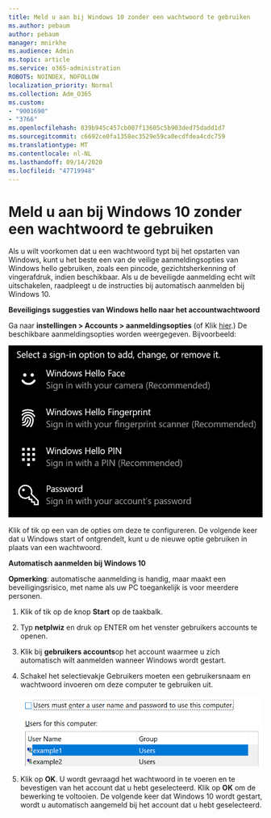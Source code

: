 ```yaml
---
title: Meld u aan bij Windows 10 zonder een wachtwoord te gebruiken
ms.author: pebaum
author: pebaum
manager: mnirkhe
ms.audience: Admin
ms.topic: article
ms.service: o365-administration
ROBOTS: NOINDEX, NOFOLLOW
localization_priority: Normal
ms.collection: Adm_O365
ms.custom:
- "9001690"
- "3766"
ms.openlocfilehash: 839b945c457cb007f13605c5b903ded75dadd1d7
ms.sourcegitcommit: c6692ce0fa1358ec3529e59ca0ecdfdea4cdc759
ms.translationtype: MT
ms.contentlocale: nl-NL
ms.lasthandoff: 09/14/2020
ms.locfileid: "47719948"
---
```

# <a name="sign-in-to-windows-10-without-using-a-password"></a>Meld u aan bij Windows 10 zonder een wachtwoord te gebruiken

Als u wilt voorkomen dat u een wachtwoord typt bij het opstarten van Windows, kunt u het beste een van de veilige aanmeldingsopties van Windows hello gebruiken, zoals een pincode, gezichtsherkenning of vingerafdruk, indien beschikbaar. Als u de beveiligde aanmelding echt wilt uitschakelen, raadpleegt u de instructies bij automatisch aanmelden bij Windows 10.

**Beveiligings suggesties van Windows hello naar het accountwachtwoord**

Ga naar **instellingen > Accounts > aanmeldingsopties** (of Klik [hier](ms-settings:signinoptions?activationSource=GetHelp).) De beschikbare aanmeldingsopties worden weergegeven. Bijvoorbeeld:

![Aanmeldingsopties.](media/sign-in-options.png)

Klik of tik op een van de opties om deze te configureren. De volgende keer dat u Windows start of ontgrendelt, kunt u de nieuwe optie gebruiken in plaats van een wachtwoord. 

**Automatisch aanmelden bij Windows 10**

**Opmerking**: automatische aanmelding is handig, maar maakt een beveiligingsrisico, met name als uw PC toegankelijk is voor meerdere personen. 

1. Klik of tik op de knop **Start** op de taakbalk.

2. Typ **netplwiz** en druk op ENTER om het venster gebruikers accounts te openen.

3. Klik bij **gebruikers accounts**op het account waarmee u zich automatisch wilt aanmelden wanneer Windows wordt gestart.

4. Schakel het selectievakje Gebruikers moeten een gebruikersnaam en wachtwoord invoeren om deze computer te gebruiken uit.

    ![Gebruikers moeten de optie gebruikersnaam en wachtwoord invoeren.](media/users-must-enter-username.png)

5. Klik op **OK**. U wordt gevraagd het wachtwoord in te voeren en te bevestigen van het account dat u hebt geselecteerd. Klik op **OK** om de bewerking te voltooien. De volgende keer dat Windows 10 wordt gestart, wordt u automatisch aangemeld bij het account dat u hebt geselecteerd.
